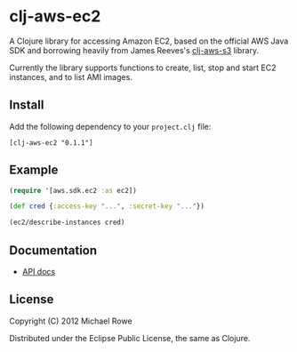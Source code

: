 # clj-aws-ec2

A Clojure library for accessing Amazon EC2, based on the official AWS
Java SDK and borrowing heavily from James Reeves's [clj-aws-s3][]
library.

Currently the library supports functions to create, list, stop and start
EC2 instances, and to list AMI images.

[clj-aws-s3]: https://github.com/weavejester/clj-aws-s3

## Install

Add the following dependency to your `project.clj` file:

    [clj-aws-ec2 "0.1.1"]

## Example

```clojure
(require '[aws.sdk.ec2 :as ec2])

(def cred {:access-key "...", :secret-key "..."})

(ec2/describe-instances cred)
```

## Documentation

* [API docs](http://mrowe.github.com/clj-aws-ec2/)

## License

Copyright (C) 2012 Michael Rowe

Distributed under the Eclipse Public License, the same as Clojure.

